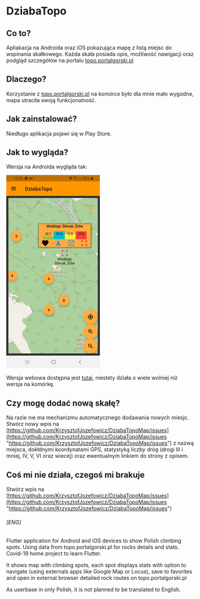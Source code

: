 # DziabaTopo
## Co to?
Apliakacja na Androida oraz iOS pokazująca mapę z listą miejsc do wspinania skałkowego. Każda skała posiada opis, możliwość nawigacji oraz podgląd szczegółów na portalu [topo.portalgorski.pl](http://topo.portalgorski.pl "topo.portalgorski.pl")

## Dlaczego?
Korzystanie z [topo.portalgorski.pl](http://topo.portalgorski.pl "topo.portalgorski.pl") na komórce było dla mnie mało wygodne, mapa utraciła swoją funkcjonalność.

## Jak zainstalować?
Niedługo aplikacja pojawi się w Play Store.

## Jak to wygląda?
Wersja na Androida wygląda tak:

<img src="https://github.com/KrzysztofJozefowicz/DziabaTopoMap/blob/master/imgs/DziabaTopoAndroid.jpg" width="250px">

Wersja webowa dostępna jest [tutaj](https://krzysztofjozefowicz.github.io/DziabaTopoMap/ "tutaj"),
niestety działa o wiele wolniej niż wersja na komórkę.

## Czy mogę dodać nową skałę?
Na razie nie ma mechanizmu automatycznego dodawania nowych miesjc. Stwórz nowy wpis na [https://github.com/KrzysztofJozefowicz/DziabaTopoMap/issues](https://github.com/KrzysztofJozefowicz/DziabaTopoMap/issues "https://github.com/KrzysztofJozefowicz/DziabaTopoMap/issues")  z nazwą miejsca, dokłdnymi koordynatami GPS, statystyką liczby dróg (drogi III i mniej, IV, V, VI oraz wiecej) oraz ewentualnym linkiem do strony z opisem.
## Coś mi nie działa, czegoś mi brakuje
Stwórz wpis na [https://github.com/KrzysztofJozefowicz/DziabaTopoMap/issues](https://github.com/KrzysztofJozefowicz/DziabaTopoMap/issues "https://github.com/KrzysztofJozefowicz/DziabaTopoMap/issues") 

###### [ENG]
Flutter application for Android and iOS devices to show Polish climbing spots.
Using data from topo.portalgorski.pl for rocks details and stats.
Covid-19 home project to learn Flutter.

It shows map with climbing spots, each spot displays stats with option to navigate (using externals apps like Google Map or Locus), save to favorites and open in external browser detailed rock routes on topo.portalgorski.pl

As userbase in only Polish, it is not planned to be translated to English.